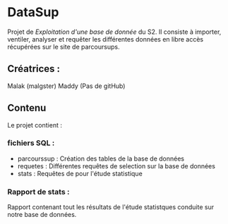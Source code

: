 # DataSup

Projet de *Exploitation d'une base de donnée* du S2. Il consiste à importer, ventiler, analyser et requêter les différentes données en libre accès récupérées sur le site de parcoursups. 

## Créatrices :

Malak (malgster)
Maddy (Pas de gitHub)

## Contenu

Le projet contient :

### fichiers SQL :

* parcourssup : Création des tables de la base de données
* requetes : Différentes requêtes de selection sur la base de données
* stats : Requêtes de pour l'étude statistique

### Rapport de stats :

Rapport contenant tout les résultats de l'étude statistques conduite sur notre base de données.
